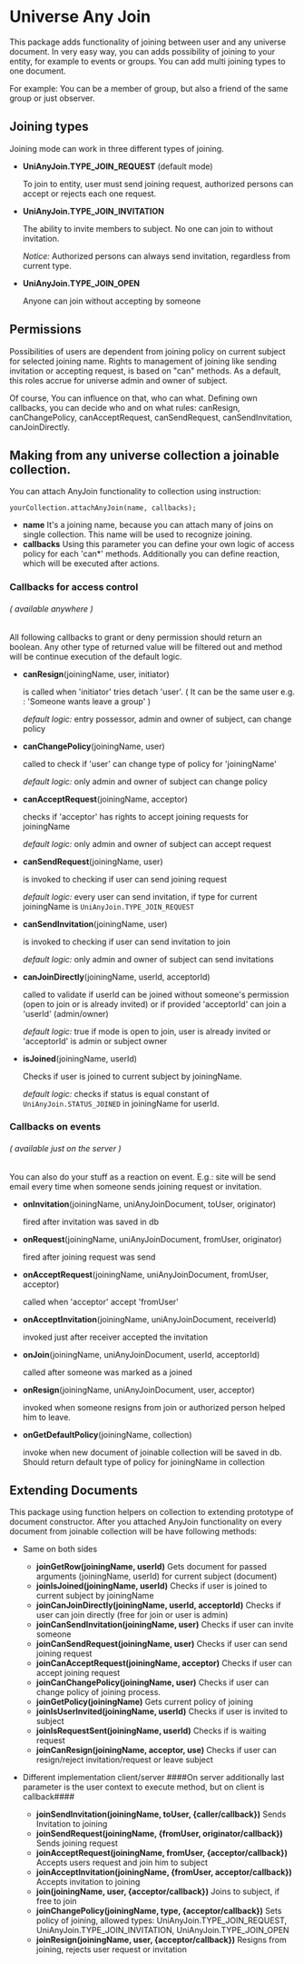 # Universe Any Join

This package adds functionality of joining between user and any universe document.
In very easy way, you can adds possibility of joining to your entity,
for example to events or groups. You can add multi joining types to one document.

For example:
You can be a member of group, but also a friend of the same group or just observer.

## Joining types
Joining mode can work in three different types of joining.

- **UniAnyJoin.TYPE_JOIN_REQUEST** (default mode)

    To join to entity, user must send joining request,
    authorized persons can accept or rejects each one request.

- **UniAnyJoin.TYPE_JOIN_INVITATION**

    The ability to invite members to subject.
    No one can join to without invitation.

    *Notice:* Authorized persons can always send invitation, regardless from current type.

- **UniAnyJoin.TYPE_JOIN_OPEN**

    Anyone can join without accepting by someone

## Permissions
Possibilities of users are dependent from joining policy on current subject for selected joining name.
Rights to management of joining like sending invitation or accepting request, is based on "can" methods.
As a default, this roles accrue for universe admin and owner of subject.

Of course, You can influence on that, who can what.
Defining own callbacks, you can decide who and on what rules:
canResign, canChangePolicy, canAcceptRequest, canSendRequest, canSendInvitation, canJoinDirectly.

## Making from any universe collection a joinable collection.
You can attach AnyJoin functionality to collection using instruction:

```
yourCollection.attachAnyJoin(name, callbacks);
```

- **name** It's a joining name, because you can attach many of joins on single collection. This name will be used to recognize joining.
- **callbacks** Using this parameter you can define your own logic of access policy for each 'can*' methods.
    Additionally you can define reaction, which will be executed after actions.


### Callbacks for access control
###### ( available anywhere ) ######
All following callbacks to grant or deny permission should return an boolean.
Any other type of returned value will be filtered out and method will be continue execution of the default logic.

- **canResign**(joiningName, user, initiator)

    is called when 'initiator' tries detach 'user'. ( It can be the same user e.g. : 'Someone wants leave a group' )

    *default logic:* entry possessor, admin and owner of subject, can change policy

- **canChangePolicy**(joiningName, user)

    called to check if 'user' can change type of policy for 'joiningName'

    *default logic:* only admin and owner of subject can change policy

- **canAcceptRequest**(joiningName, acceptor)

    checks if 'acceptor' has rights to accept joining requests for joiningName

    *default logic:* only admin and owner of subject can accept request

- **canSendRequest**(joiningName, user)

    is invoked to checking if user can send joining request

    *default logic:* every user can send invitation, if type for current joiningName is `UniAnyJoin.TYPE_JOIN_REQUEST`

- **canSendInvitation**(joiningName, user)

    is invoked to checking if user can send invitation to join

    *default logic:* only admin and owner of subject can send invitations

- **canJoinDirectly**(joiningName, userId, acceptorId)

    called to validate if userId can be joined without someone's permission (open to join or is already invited)
    or if provided 'acceptorId' can join a 'userId' (admin/owner)

    *default logic:* true if mode is open to join, user is already invited or 'acceptorId' is admin or subject owner

- **isJoined**(joiningName, userId)

    Checks if user is joined to current subject by joiningName.

    *default logic:* checks if status is equal constant of `UniAnyJoin.STATUS_JOINED`
    in joiningName for userId.

### Callbacks on events
###### ( available just on the server ) ######
You can also do your stuff as a reaction on event.
E.g.: site will be send email every time when someone sends joining request or invitation.

- **onInvitation**(joiningName, uniAnyJoinDocument, toUser, originator)

    fired after invitation was saved in db

- **onRequest**(joiningName, uniAnyJoinDocument, fromUser, originator)

    fired after joining request was send

- **onAcceptRequest**(joiningName, uniAnyJoinDocument, fromUser, acceptor)

    called when 'acceptor' accept 'fromUser'

- **onAcceptInvitation**(joiningName, uniAnyJoinDocument, receiverId)

    invoked just after receiver accepted the invitation

- **onJoin**(joiningName, uniAnyJoinDocument, userId, acceptorId)

    called after someone was marked as a joined

- **onResign**(joiningName, uniAnyJoinDocument, user, acceptor)

    invoked when someone resigns from join or authorized person helped him to leave.

- **onGetDefaultPolicy**(joiningName, collection)

    invoke when new document of joinable collection will be saved in db.
    Should return default type of policy for joiningName in collection

## Extending Documents
This package using function helpers on collection to extending prototype of document constructor.
After you attached AnyJoin functionality on every document from joinable collection will be have following methods:

- Same on both sides
    - **joinGetRow(joiningName, userId)** Gets document for passed arguments (joiningName, userId) for current subject (document)
    - **joinIsJoined(joiningName, userId)** Checks if user is joined to current subject by joiningName
    - **joinCanJoinDirectly(joiningName, userId, acceptorId)** Checks if user can join directly (free for join or user is admin)
    - **joinCanSendInvitation(joiningName, user)** Checks if user can invite someone
    - **joinCanSendRequest(joiningName, user)** Checks if user can send joining request
    - **joinCanAcceptRequest(joiningName, acceptor)** Checks if user can accept joining request
    - **joinCanChangePolicy(joiningName, user)** Checks if user can change policy of joining process.
    - **joinGetPolicy(joiningName)** Gets current policy of joining
    - **joinIsUserInvited(joiningName, userId)** Checks if user is invited to subject
    - **joinIsRequestSent(joiningName, userId)** Checks if is waiting request
    - **joinCanResign(joiningName, acceptor, use)** Checks if user can resign/reject invitation/request or leave subject

- Different implementation client/server
####On server additionally last parameter is the user context to execute method, but on client is callback####

    - **joinSendInvitation(joiningName, toUser, {caller/callback})** Sends Invitation to joining
    - **joinSendRequest(joiningName, {fromUser, originator/callback})** Sends joining request
    - **joinAcceptRequest(joiningName, fromUser, {acceptor/callback})** Accepts users request and join him to subject
    - **joinAcceptInvitation(joiningName, {fromUser, acceptor/callback})** Accepts invitation to joining
    - **join(joiningName, user, {acceptor/callback})** Joins to subject, if free to join
    - **joinChangePolicy(joiningName, type, {acceptor/callback})** Sets policy of joining, allowed types:
    UniAnyJoin.TYPE_JOIN_REQUEST, UniAnyJoin.TYPE_JOIN_INVITATION, UniAnyJoin.TYPE_JOIN_OPEN
    - **joinResign(joiningName, user, {acceptor/callback})** Resigns from joining, rejects user request or invitation
